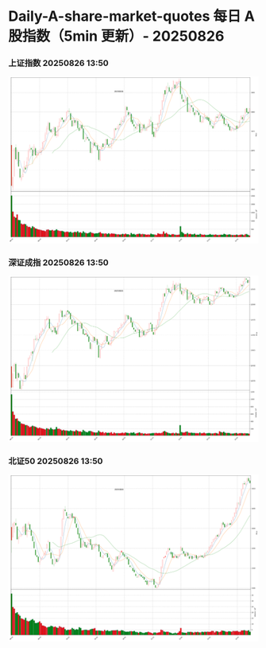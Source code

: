 
# Daily-A-share-market-quotes 每日 A 股指数（5min 更新）- 20250826

### 上证指数 20250826 13:50
![](./fig/2025/8/20250826-sh000001.png)

### 深证成指 20250826 13:50
![](./fig/2025/8/20250826-sz399001.png)

### 北证50 20250826 13:50
![](./fig/2025/8/20250826-bj899050.png)
